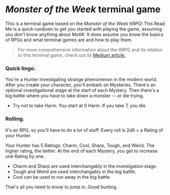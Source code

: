 # *Monster of the Week* terminal game

This is a terminal game based on the *Monster of the Week* ttRPG! This Read Me is a quick rundown to get you started with playing the game, assuming you don't know anything about *MotW*. It does assume you know the basics of RPGs and what terminal games are and how to play them. 

> For more comprehensive information about the ttRPG and its relation to this terminal game, check out its [Medium article.](https://medium.com/@adamtwright7/monster-of-the-week-terminal-game-18b8db217a89) 

### **Quick lingo.** 

You're a Hunter investigating strange phenomenon in the modern world. After you create your character, you'll embark on Mysteries. There's an optional investigational stage at the start of each Mystery. Then there's a big battle where you have to take down a monster -- or die trying. 

- Try not to take Harm. You start at 0 Harm. If you take 7, you die. 

### **Rolling.**

It's an RPG, so you'll have to do a lot of stuff. Every roll is 2d6 + a Rating of your Hunter. 

Your Hunter has 5 Ratings: Charm, Cool, Sharp, Tough, and Weird. The higher rating, the better. At the end of each Mystery, you get to increase one Rating by one. 

- Charm and Sharp are used interchangably in the investigation stage. 
- Tough and Weird are used interchangably in the big battle. 
- Cool can be used to run away in the big battle. 

That's all you need to know to jump in. Good hunting. 